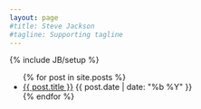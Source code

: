 ```yaml
---
layout: page
#title: Steve Jackson
#tagline: Supporting tagline
---
```

{% include JB/setup %}
<ul id="posts" class="twelve columns offset-by-four">
  {% for post in site.posts %}
    <li>
      <a class="nine columns" href="{{ post.url }}">{{ post.title }}</a>
      <span class="two columns">{{ post.date | date: "%b %Y" }}</span>
    </li>
  {% endfor %}
</ul>
